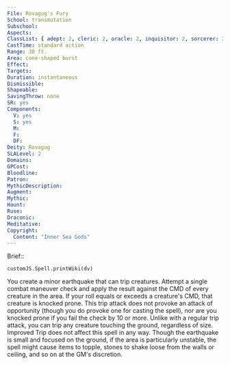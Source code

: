 ```yaml
---
File: Rovagug's Fury
School: transmutation
Subschool: 
Aspects: 
ClassList: { adept: 2, cleric: 2, oracle: 2, inquisitor: 2, sorcerer: 2, wizard: 2, witch: 2 }
CastTime: standard action
Range: 30 ft.
Area: cone-shaped burst
Effect: 
Targets: 
Duration: instantaneous
Dismissible: 
Shapeable: 
SavingThrow: none
SR: yes
Components:
  V: yes
  S: yes
  M: 
  F: 
  DF: 
Deity: Rovagug
SLALevel: 2
Domains: 
GPCost: 
Bloodline: 
Patron: 
MythicDescription: 
Augment: 
Mythic: 
Haunt: 
Ruse: 
Draconic: 
Meditative: 
Copyright:
  Content: "Inner Sea Gods"
---
```

Brief:: 

```dataviewjs
customJS.Spell.printWiki(dv)
```

You create a minor earthquake that can trip creatures. Attempt a single combat maneuver check and apply the result against the CMD of every creature in the area. If your roll equals or exceeds a creature's CMD, that creature is knocked prone. This trip attack does not provoke an attack of opportunity (though you do provoke one for casting the spell), nor are you knocked prone if you fail the check by 10 or more. Unlike with a regular trip attack, you can trip any creature touching the ground, regardless of size. Improved Trip does not affect this spell in any way. Though the earthquake is small and focused on the ground, if the area is particularly unstable, the spell might cause items to topple, stones to shake loose from the walls or ceiling, and so on at the GM's discretion.
